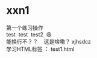 # xxn1
第一个练习操作
<br>test &nbsp;test &nbsp;test2 &nbsp;😆 
<br>能换行不？？&nbsp;&nbsp;&nbsp;&nbsp;这是啥嘞？ xjhsdcz
<br> 学习HTML标签 ： test1.html
